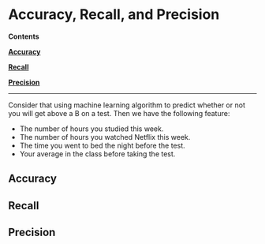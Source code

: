 # Accuracy, Recall, and Precision

**Contents**

[**Accuracy**](#acc)

[**Recall**](#recall)

[**Precision**](#pre)

-----
Consider that using machine learning algorithm to predict whether or not you will get above a B on a test. Then we have the following feature:  

* The number of hours you studied this week.  
* The number of hours you watched Netflix this week.  
* The time you went to bed the night before the test.  
* Your average in the class before taking the test.  

## Accuracy <a name="acc"/>

## Recall <a name="recall"/>

## Precision <a name="pre"/>
